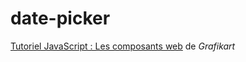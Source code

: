 # date-picker

[Tutoriel JavaScript : Les composants web](https://www.youtube.com/watch?v=lKm22TA5pzw&ab_channel=Grafikart.fr) de *Grafikart*